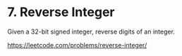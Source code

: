 # 7. Reverse Integer

Given a 32-bit signed integer, reverse digits of an integer.

<https://leetcode.com/problems/reverse-integer/>

